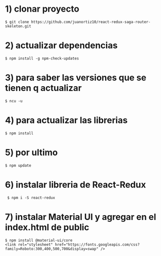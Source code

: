 # 1) clonar proyecto 

    $ git clone https://github.com/juanortiz10/react-redux-saga-router-skeleton.git


# 2) actualizar dependencias

    $ npm install -g npm-check-updates


# 3) para saber las versiones que se tienen q actualizar

    $ ncu -u


# 4) para actualizar las librerias 

    $ npm install


# 5) por ultimo

    $ npm update


# 6) instalar libreria de React-Redux

     $ npm i -S react-redux

# 7) instalar Material UI y agregar en el index.html de public
    $ npm install @material-ui/core
    <link rel="stylesheet" href="https://fonts.googleapis.com/css?family=Roboto:300,400,500,700&display=swap" />

